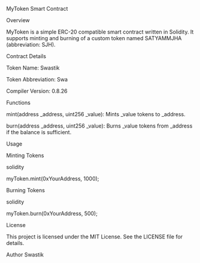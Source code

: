MyToken Smart Contract

Overview

MyToken is a simple ERC-20 compatible smart contract written in Solidity. It supports minting and burning of a custom token named SATYAMMJHA (abbreviation: SJH).

Contract Details

Token Name: Swastik

Token Abbreviation: Swa

Compiler Version: 0.8.26

Functions

mint(address _address, uint256 _value): Mints _value tokens to _address.

burn(address _address, uint256 _value): Burns _value tokens from _address if the balance is sufficient.

Usage

Minting Tokens

solidity

myToken.mint(0xYourAddress, 1000);

Burning Tokens

solidity

myToken.burn(0xYourAddress, 500);

License

This project is licensed under the MIT License. See the LICENSE file for details.

Author Swastik
